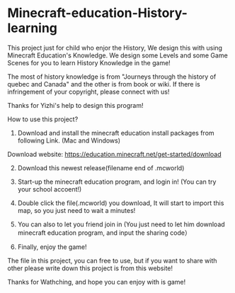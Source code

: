 # Minecraft-education-History-learning

This project just for child who enjor the History, We design this with using Minecraft Education's Knowledge. We design some Levels and some Game Scenes for you to learn History Knowledge in the game! 

The most of history knowledge is from "Journeys through the history of quebec and Canada" and the other is from book or wiki. If there is infringement of your copyright, please connect with us!

Thanks for Yizhi's help to design this program!


How to use this project?

1. Download and install the minecraft education install packages from following Link. (Mac and Windows)

Download website: https://education.minecraft.net/get-started/download

2. Download this newest release(filename end of .mcworld)

3. Start-up the minecraft education program, and login in! (You can try your school accoent!)

3. Double click the file(.mcworld) you download, It will start to import this map, so you just need to wait a minutes! 

4. You can also to let you friend join in (You just need to let him download minecraft education program, and input the sharing code）

5. Finally, enjoy the game!


The file in this project, you can free to use, but if you want to share with other please write down this project is from this website!

Thanks for Wathching, and hope you can enjoy with is game!
